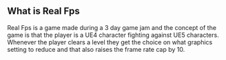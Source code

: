 ## What is Real Fps

Real Fps is a game made during a 3 day game jam and the concept of the game is that 
the player is a UE4 character fighting against UE5 characters. Whenever the player
clears a level they get the choice on what graphics setting to reduce and that also
raises the frame rate cap by 10.